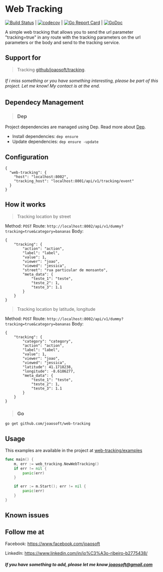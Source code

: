 # Web Tracking
[![Build Status](https://travis-ci.org/joaosoft/web-tracking.svg?branch=master)](https://travis-ci.org/joaosoft/web-tracking) | [![codecov](https://codecov.io/gh/joaosoft/web-tracking/branch/master/graph/badge.svg)](https://codecov.io/gh/joaosoft/web-tracking) | [![Go Report Card](https://goreportcard.com/badge/github.com/joaosoft/web-tracking)](https://goreportcard.com/report/github.com/joaosoft/web-tracking) | [![GoDoc](https://godoc.org/github.com/joaosoft/web-tracking?status.svg)](https://godoc.org/github.com/joaosoft/web-tracking)

A simple web tracking that allows you to send the url parameter "tracking=true" in any route with the tracking parameters on the url parameters or the body and send to the tracking service.

## Support for 
> Tracking [github/joaosoft/tracking](https://github.com/joaosoft/tracking).

###### If i miss something or you have something interesting, please be part of this project. Let me know! My contact is at the end.

## Dependecy Management 
>### Dep

Project dependencies are managed using Dep. Read more about [Dep](https://github.com/golang/dep).
* Install dependencies: `dep ensure`
* Update dependencies: `dep ensure -update`

## Configuration
```
{
  "web-tracking": {
    "host": "localhost:8002",
    "tracking_host": "localhost:8001/api/v1/tracking/event"
  }
}
```

## How it works

> Tracking location by street

Method: ```POST``` 
Route: ```http://localhost:8002/api/v1/dummy?tracking=true&category=bananas```
Body:
```
{
	"tracking": {
		"action": "action",
		"label": "label",
		"value": 1,
		"viewer": "joao",
		"viewed": "jessica",
		"street": "rua particular de monsanto",
		"meta_data": {
			"teste_1": "teste",
			"teste_2": 1,
			"teste_3": 1.1
		}
	}
}
```

> Tracking location by latitude, longitude

Method: ```POST``` 
Route: ```http://localhost:8002/api/v1/dummy?tracking=true&category=bananas```
Body:
```
{
	"tracking": {
		"category": "category",
		"action": "action",
		"label": "label",
		"value": 1,
		"viewer": "joao",
        "viewed": "jessica",
		"latitude": 41.1718238,
		"longitude": -8.6186277,
		"meta_data": {
			"teste_1": "teste",
			"teste_2": 1,
			"teste_3": 1.1
		}
	}
}
```

>### Go
```
go get github.com/joaosoft/web-tracking
```

## Usage 
This examples are available in the project at [web-tracking/examples](https://github.com/joaosoft/web-tracking/tree/master/examples)

```go
func main() {
	m, err := web_tracking.NewWebTracking()
	if err != nil {
		panic(err)
	}

	if err := m.Start(); err != nil {
		panic(err)
	}
}
```

## Known issues

## Follow me at
Facebook: https://www.facebook.com/joaosoft

LinkedIn: https://www.linkedin.com/in/jo%C3%A3o-ribeiro-b2775438/

##### If you have something to add, please let me know joaosoft@gmail.com
